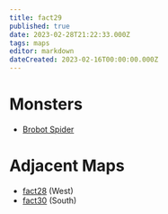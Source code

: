 ```yaml
---
title: fact29
published: true
date: 2023-02-28T21:22:33.000Z
tags: maps
editor: markdown
dateCreated: 2023-02-16T00:00:00.000Z
---
```



# Monsters
 * [Brobot Spider](/monsters/brobot-spider)

# Adjacent Maps
 * [fact28](/maps/fact28) (West)
 * [fact30](/maps/fact30) (South)
